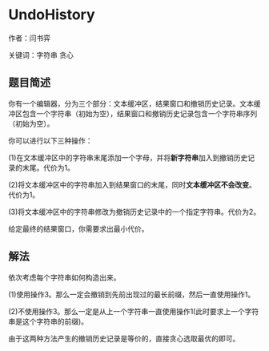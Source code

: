 # UndoHistory
作者：闫书弈

关键词：字符串 贪心
## 题目简述
你有一个编辑器，分为三个部分：文本缓冲区，结果窗口和撤销历史记录。文本缓冲区包含一个字符串（初始为空），结果窗口和撤销历史记录包含一个字符串序列（初始为空）。

你可以进行以下三种操作：

(1)在文本缓冲区中的字符串末尾添加一个字母，并将**新字符串**加入到撤销历史记录的末尾。代价为1。

(2)将文本缓冲区中的字符串加入到结果窗口的末尾，同时**文本缓冲区不会改变**。代价为1。

(3)将文本缓冲区中的字符串修改为撤销历史记录中的一个指定字符串。代价为2。

给定最终的结果窗口，你需要求出最小代价。
## 解法
依次考虑每个字符串如何构造出来。

(1)使用操作3。那么一定会撤销到先前出现过的最长前缀，然后一直使用操作1。

(2)不使用操作3。那么一定是从上一个字符串一直使用操作1(此时要求上一个字符串是这个字符串的前缀)。

由于这两种方法产生的撤销历史记录是等价的，直接贪心选取最优的即可。
